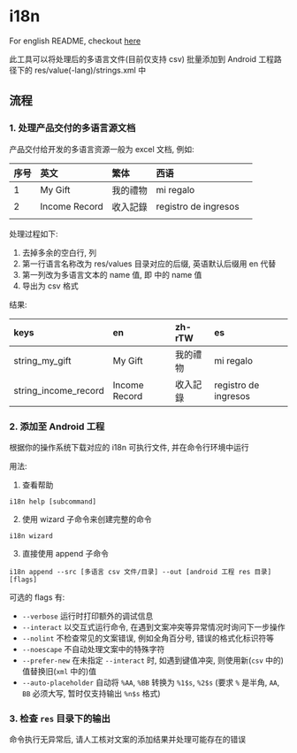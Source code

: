# i18n

For english README, checkout [here](./README.md)

此工具可以将处理后的多语言文件(目前仅支持 csv) 批量添加到 Android 工程路径下的 res/value(-lang)/strings.xml 中

## 流程

### 1. 处理产品交付的多语言源文档

产品交付给开发的多语言资源一般为 excel 文档, 例如:

|序号|英文|繁体|西语||
|:---|:---|:---|:---|:---|
|1|My Gift|我的禮物|mi regalo||
|2|Income Record|收入記錄|registro de ingresos||
||||

处理过程如下:

1. 去掉多余的空白行, 列
2. 第一行语言名称改为 res/values 目录对应的后缀, 英语默认后缀用 en 代替
3. 第一列改为多语言文本的 name 值, 即 <string name="string_hello"> 中的 name 值
4. 导出为 csv 格式

结果:

|keys|en|zh-rTW|es|
|:---|:---|:---|:---|
|string_my_gift|My Gift|我的禮物|mi regalo|
|string_income_record|Income Record|收入記錄|registro de ingresos|

### 2. 添加至 Android 工程

根据你的操作系统下载对应的 i18n 可执行文件, 并在命令行环境中运行

用法:

1. 查看帮助

`i18n help [subcommand]`

2. 使用 wizard 子命令来创建完整的命令

`i18n wizard`

3. 直接使用 append 子命令

`i18n append --src [多语言 csv 文件/目录] --out [android 工程 res 目录] [flags]`

可选的 flags 有:

* `--verbose` 运行时打印额外的调试信息
* `--interact` 以交互式运行命令, 在遇到文案冲突等异常情况时询问下一步操作
* `--nolint` 不检查常见的文案错误, 例如全角百分号, 错误的格式化标识符等
* `--noescape` 不自动处理文案中的特殊字符
* `--prefer-new` 在未指定 `--interact` 时, 如遇到键值冲突, 则使用新(`csv` 中的)值替换旧(`xml` 中的)值
* `--auto-placeholder` 自动将 `%AA`, `%BB` 转换为 `%1$s`, `%2$s` (要求 `%` 是半角, `AA`, `BB` 必须大写, 暂时仅支持输出 `%n$s` 格式)

### 3. 检查 `res` 目录下的输出

命令执行无异常后, 请人工核对文案的添加结果并处理可能存在的错误
